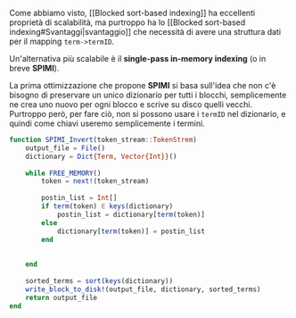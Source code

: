 Come abbiamo visto, [[Blocked sort-based indexing]] ha eccellenti proprietà di scalabilità, ma purtroppo ha lo [[Blocked sort-based indexing#Svantaggi|svantaggio]] che necessità di avere una struttura dati per il mapping `term->termID`.

Un'alternativa più scalabile è il **single-pass in-memory indexing** (o in breve **SPIMI**).

La prima ottimizzazione che propone **SPIMI** si basa sull'idea che non c'è bisogno di preservare un unico dizionario per tutti i blocchi, semplicemente ne crea uno nuovo per ogni blocco e scrive su disco quelli vecchi.
Purtroppo però, per fare ciò, non si possono usare i `termID` nel dizionario, e quindi come chiavi useremo semplicemente i termini.

```julia
function SPIMI_Invert(token_stream::TokenStrem)
	output_file = File()
	dictionary = Dict{Term, Vector{Int}}()
	
	while FREE_MEMORY()
		token = next!(token_stream)
		
		postin_list = Int[]
		if term(token) ∈ keys(dictionary)
			postin_list = dictionary[term(token)]
		else 
			dictionary[term(token)] = postin_list
		end
		
		
	end
	
	sorted_terms = sort(keys(dictionary))
	write_block_to_disk!(output_file, dictionary, sorted_terms)
	return output_file
end
```